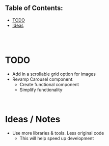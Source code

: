 ## Table of Contents:

- [TODO](#TODO)
- [Ideas](#Ideas)

<br />
<br />

# TODO

- Add in a scrollable grid option for images
- Revamp Carousel component:
  - Create functional component
  - Simplify functionality

<br />

# Ideas / Notes

- Use more libraries & tools. Less original code
  - This will help speed up development
